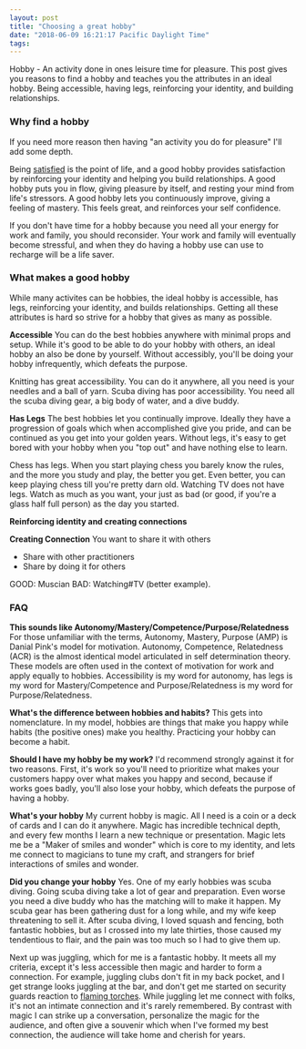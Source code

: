 ```yaml
---
layout: post
title: "Choosing a great hobby"
date: "2018-06-09 16:21:17 Pacific Daylight Time"
tags:
---
```


<!--
Who is the audience?
* People struggling to find a new hobby
* Igor reminding himself to re-invigorate the hobby.
* People deciding if they should invest in their hobby.
Why?
* You can't "not think about work" you need to "think about something".
-->

Hobby - An activity done in ones leisure time for pleasure. This post gives you reasons to find a hobby and teaches you the attributes in an ideal hobby. Being accessible, having legs, reinforcing your identity, and building relationships.

### Why find a hobby

If you need more reason then having "an activity you do for pleasure" I'll add some depth.

Being [satisfied](https://ig2600.blogspot.com/2015/07/a-richer-model-of-happiness.html) is the point of life, and a good hobby provides satisfaction by reinforcing your identity and helping you build relationships. A good hobby puts you in flow, giving pleasure by itself, and resting your mind from life's stressors. A good hobby lets you continuously improve, giving a feeling of mastery. This feels great, and reinforces your self confidence.

If you don't have time for a hobby because you need all your energy for work and family, you should reconsider. Your work and family will eventually become stressful, and when they do having a hobby use can use to recharge will be a life saver.

### What makes a good hobby

While many activites can be hobbies, the ideal hobby is accessible, has legs, reinforcing your identity, and builds relationships. Getting all these attributes is hard so strive for a hobby that gives as many as possible.


**Accessible** You can do the best hobbies anywhere with minimal props and setup. While it's good to be able to do your hobby with others, an ideal hobby an also be done by yourself. Without accessibly, you'll be doing your hobby infrequently, which defeats the purpose.

Knitting has great accessibility. You can do it anywhere, all you need is your needles and a ball of yarn. Scuba diving has poor accessibility. You need all the scuba diving gear, a big body of water, and a dive buddy.

**Has Legs** The best hobbies let you continually improve. Ideally they have a progression of goals which when accomplished give you pride, and can be continued as you get into your golden years. Without legs, it's easy to get bored with your hobby when you "top out" and have nothing else to learn.

Chess has legs. When you start playing chess you barely know the rules, and the more you study and play, the better you get. Even better, you can keep playing chess till you're pretty darn old.  Watching TV does not have legs.  Watch as much as you want, your just as bad (or good, if you're a glass half full person) as the day you started.

**Reinforcing identity and creating connections**

**Creating Connection** You want to share it with others

- Share with other practitioners
- Share by doing it for others

GOOD: Muscian
BAD: Watching#TV (better example).

### FAQ

**This sounds like Autonomy/Mastery/Competence/Purpose/Relatedness** For those unfamiliar with the terms,  Autonomy, Mastery, Purpose (AMP) is Danial Pink's model for motivation. Autonomy, Competence, Relatedness (ACR) is the almost identical model articulated in self determination theory. These models are often used in the context of motivation for work and apply equally to hobbies. Accessibility is my word for autonomy, has legs is my word for Mastery/Competence and Purpose/Relatedness is my word for Purpose/Relatedness.

**What's the difference between hobbies and habits?** This gets into nomenclature. In my model, hobbies are things that make you happy while habits (the positive ones)  make you healthy. Practicing your hobby can become a habit.

**Should I have my hobby be my work?** I'd recommend strongly against it for two reasons. First, it's work so you'll need to prioritize what makes your customers happy over what makes you happy and second, because if works goes badly, you'll also lose your hobby, which defeats the purpose of having a hobby.

**What's your hobby** My current hobby is magic. All I need is a coin or a deck of cards and I can do it anywhere. Magic has incredible technical depth, and every few months I learn a new technique or presentation. Magic lets me be a "Maker of smiles and wonder" which is core to my identity, and lets me connect to magicians to tune my craft, and strangers for brief interactions of smiles and wonder.

**Did you change your hobby**  Yes. One of my early hobbies was scuba diving.  Going scuba diving take a lot of gear and preparation. Even worse you need a dive buddy who has the matching will to make it happen. My scuba gear has been gathering dust for a long while, and my wife keep threatening to sell it. After scuba diving,  I loved squash and fencing, both fantastic hobbies, but as I crossed into my late thirties, those caused my tendentious to flair, and the pain was too much so I had to give them up.

Next up was juggling, which for me is a fantastic hobby. It meets all my criteria, except it's less accessible then magic and harder to form a connection. For example, juggling clubs don't fit in my back pocket, and I get strange looks juggling at the bar, and don't get me started on security guards reaction to [flaming torches](https://ig66.blogspot.com/2014/08/accomplishment-unlocked-juggling-file.html).  While juggling let me connect with folks, it's not an intimate connection and it's rarely remembered. By contrast with magic I can strike up a conversation, personalize the magic for the audience, and often give a souvenir which when I've formed my best connection, the audience will take home and cherish for years.
